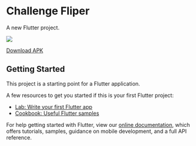 # Challenge Fliper

A new Flutter project.

![](https://github.com/FelipeQueFez/challenge-fliper/tree/master/assets/demo.gif)

[Download APK](https://github.com/FelipeQueFez/challenge-fliper/tree/master/assets/app-release.apk)

## Getting Started

This project is a starting point for a Flutter application.

A few resources to get you started if this is your first Flutter project:

- [Lab: Write your first Flutter app](https://flutter.dev/docs/get-started/codelab)
- [Cookbook: Useful Flutter samples](https://flutter.dev/docs/cookbook)

For help getting started with Flutter, view our
[online documentation](https://flutter.dev/docs), which offers tutorials,
samples, guidance on mobile development, and a full API reference.
